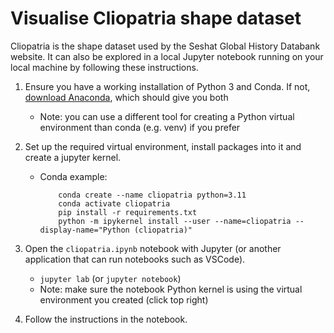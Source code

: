 # Visualise Cliopatria shape dataset

Cliopatria is the shape dataset used by the Seshat Global History Databank website. It can also be explored in a local Jupyter notebook running on your local machine by following these instructions.

1. Ensure you have a working installation of Python 3 and Conda. If not, [download Anaconda](https://docs.anaconda.com/free/anaconda/install/index.html), which should give you both
    - Note: you can use a different tool for creating a Python virtual environment than conda (e.g. venv) if you prefer

2. Set up the required virtual environment, install packages into it and create a jupyter kernel.
    - Conda example:
        ```
            conda create --name cliopatria python=3.11
            conda activate cliopatria
            pip install -r requirements.txt
            python -m ipykernel install --user --name=cliopatria --display-name="Python (cliopatria)"

3. Open the `cliopatria.ipynb` notebook with Jupyter (or another application that can run notebooks such as VSCode).
    - `jupyter lab` (or `jupyter notebook`)
    - Note: make sure the notebook Python kernel is using the virtual environment you created (click top right)
4. Follow the instructions in the notebook.